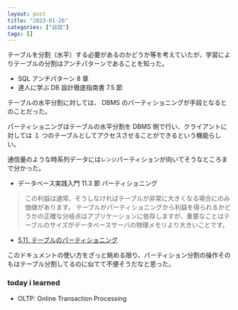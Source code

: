 ```yaml
---
layout: post
title: "2023-01-26"
categories: ["日誌"]
tags: []
---
```


テーブルを分割（水平）する必要があるのかどうか等を考えていたが、学習によりテーブルの分割はアンチパターンであることを知った。

- SQL アンチパターン 8 章
- 達人に学ぶ DB 設計徹底指南書 7.5 節

テーブルの水平分割に対しては、 DBMS のパーティショニングが手段となるとのことだった。

パーティショニングはテーブルの水平分割を DBMS 側で行い、クライアントに対しては １ つのテーブルとしてアクセスさせることができるという機能らしい。

通信量のような時系列データには`レンジ`パーティションが向いてそうなところまで分かった。

- データベース実践入門 11.3 節 パーティショニング

> この利益は通常、そうしなければテーブルが非常に大きくなる場合にのみ価値があります。 テーブルがパーティショニングから利益を得られるかどうかの正確な分岐点はアプリケーションに依存しますが、重要なことはテーブルのサイズがデータベースサーバの物理メモリより大きいことです。

- [5.11. テーブルのパーティショニング](https://www.postgresql.jp/document/12/html/ddl-partitioning.html)

このドキュメントの使い方をざっと眺める限り、パーティション分割の操作そのもはテーブル分割してるのに似てて不便そうだなと思った。

### today i learned

- OLTP: Online Transaction Processing
